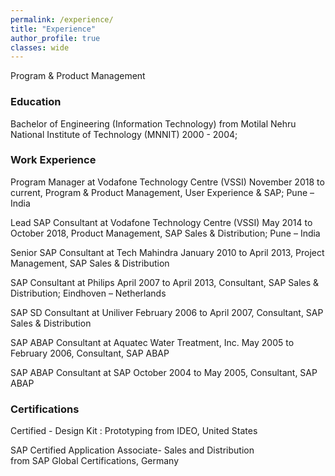 ```yaml
---
permalink: /experience/
title: "Experience"
author_profile: true
classes: wide
---
```


<!-- <i class="fas fa-cloud-download-alt fa-sm"></i>&nbsp;&nbsp;&nbsp;<a href="https://drive.google.com/file/d/0Bxv-W3aFgWEDWnozYjItR2w5YTA/view?usp=sharing" title="Download resume" style="text-decoration:none; color:#2DC14F" target="_blank">Download resume</a> -->

Program & Product Management

<h3>Education</h3>
Bachelor of Engineering (Information Technology) from Motilal Nehru National Institute of Technology (MNNIT)  
2000 - 2004;

<h3>Work Experience</h3>
Program Manager at Vodafone Technology Centre (VSSI) 
November 2018 to current, Program & Product Management, User Experience & SAP; Pune – India

Lead SAP Consultant at Vodafone Technology Centre (VSSI) 
May 2014 to October 2018, Product Management, SAP Sales & Distribution; Pune – India 

Senior SAP Consultant at Tech Mahindra 
January 2010 to April 2013, Project Management, SAP Sales & Distribution 

SAP Consultant at Philips 
April 2007 to April 2013, Consultant, SAP Sales & Distribution; Eindhoven – Netherlands

SAP SD Consultant at Uniliver 
February 2006 to April 2007, Consultant, SAP Sales & Distribution 

SAP ABAP Consultant at Aquatec Water Treatment, Inc. 
May 2005 to February 2006, Consultant, SAP ABAP

SAP ABAP Consultant at SAP 
October 2004 to May 2005, Consultant, SAP ABAP

<h3>Certifications</h3>
Certified - Design Kit : Prototyping  
from IDEO, United States 

SAP Certified Application Associate- Sales and Distribution  
from SAP Global Certifications, Germany
